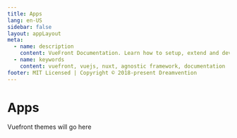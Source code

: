 ```yaml
---
title: Apps
lang: en-US
sidebar: false
layout: appLayout
meta:
  - name: description
    content: VueFront Documentation. Learn how to setup, extend and develop your fully functional SPA and PWA frontend.
  - name: keywords
    content: vuefront, vuejs, nuxt, agnostic framework, documentation
footer: MIT Licensed | Copyright © 2018-present Dreamvention
---
```


# Apps

Vuefront themes will go here
